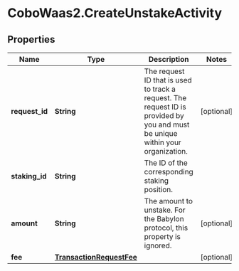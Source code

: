 # CoboWaas2.CreateUnstakeActivity

## Properties

Name | Type | Description | Notes
------------ | ------------- | ------------- | -------------
**request_id** | **String** | The request ID that is used to track a request. The request ID is provided by you and must be unique within your organization. | [optional] 
**staking_id** | **String** | The ID of the corresponding staking position. | 
**amount** | **String** | The amount to unstake. For the Babylon protocol, this property is ignored. | [optional] 
**fee** | [**TransactionRequestFee**](TransactionRequestFee.md) |  | [optional] 


